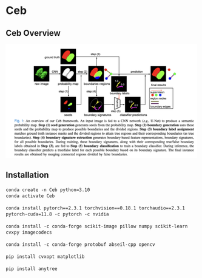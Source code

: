 # Ceb

## Ceb Overview

![overview](figures/overview.png)


## Installation

```
conda create -n Ceb python=3.10
conda activate Ceb

conda install pytorch==2.3.1 torchvision==0.18.1 torchaudio==2.3.1 pytorch-cuda=11.8 -c pytorch -c nvidia

conda install -c conda-forge scikit-image pillow numpy scikit-learn cvxpy imagecodecs

conda install -c conda-forge protobuf abseil-cpp opencv

pip install cvxopt matplotlib

pip install anytree
```
